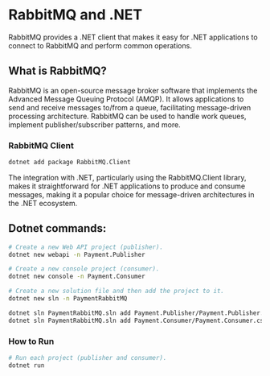 # RabbitMQ and .NET

RabbitMQ provides a .NET client that makes it easy for .NET applications to connect to RabbitMQ and perform common operations.

## What is RabbitMQ?

RabbitMQ is an open-source message broker software that implements the Advanced Message Queuing Protocol (AMQP). It allows applications to send and receive messages to/from a queue, facilitating message-driven processing architecture. RabbitMQ can be used to handle work queues, implement publisher/subscriber patterns, and more.

### RabbitMQ Client

```bash
dotnet add package RabbitMQ.Client
```

The integration with .NET, particularly using the RabbitMQ.Client library, makes it straightforward for .NET applications to produce and consume messages, making it a popular choice for message-driven architectures in the .NET ecosystem.

## Dotnet commands:

```bash
# Create a new Web API project (publisher).
dotnet new webapi -n Payment.Publisher

# Create a new console project (consumer).
dotnet new console -n Payment.Consumer

# Create a new solution file and then add the project to it.
dotnet new sln -n PaymentRabbitMQ

dotnet sln PaymentRabbitMQ.sln add Payment.Publisher/Payment.Publisher.csproj
dotnet sln PaymentRabbitMQ.sln add Payment.Consumer/Payment.Consumer.csproj

```
### How to Run

```bash
# Run each project (publisher and consumer).
dotnet run
```